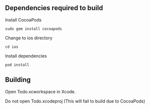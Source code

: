 ## Dependencies required to build
Install CocoaPods

```
sudo gem install cocoapods
```

Change to ios directory

```
cd ios
```

Install dependencies

```
pod install
```

## Building

Open Todo.xcworkspace in Xcode. 

Do not open Todo.xcodeproj (This will fail to build due to CocoaPods)
